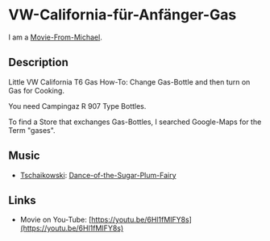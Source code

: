 # VW-California-für-Anfänger-Gas

I am a [Movie-From-Michael](1111.md).

## Description 

Little VW California T6 Gas How-To: Change Gas-Bottle and then turn on Gas for Cooking.

You need Campingaz R 907 Type Bottles.

To find a Store that exchanges Gas-Bottles, I searched Google-Maps for the Term "gases".

## Music

- [Tschaikowski](70000013.md): [Dance-of-the-Sugar-Plum-Fairy](73000003.md)

## Links

- Movie on You-Tube: [https://youtu.be/6Hl1fMIFY8s](https://youtu.be/6Hl1fMIFY8s)